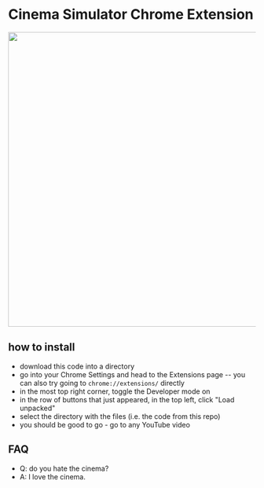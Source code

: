 # Cinema Simulator Chrome Extension

<img width="960" height="600" src="https://github.com/user-attachments/assets/0210ffce-1c8f-4bc8-8e6e-3adb33bf0393" />

## how to install

- download this code into a directory
- go into your Chrome Settings and head to the Extensions page -- you can also try going to `chrome://extensions/` directly
- in the most top right corner, toggle the Developer mode on
- in the row of buttons that just appeared, in the top left, click "Load unpacked"
- select the directory with the files (i.e. the code from this repo)
- you should be good to go - go to any YouTube video

## FAQ

- Q: do you hate the cinema?
- A: I love the cinema.
